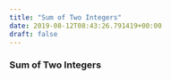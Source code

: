 ```yaml
---
title: "Sum of Two Integers"
date: 2019-08-12T08:43:26.791419+00:00
draft: false
---
```


### Sum of Two Integers
